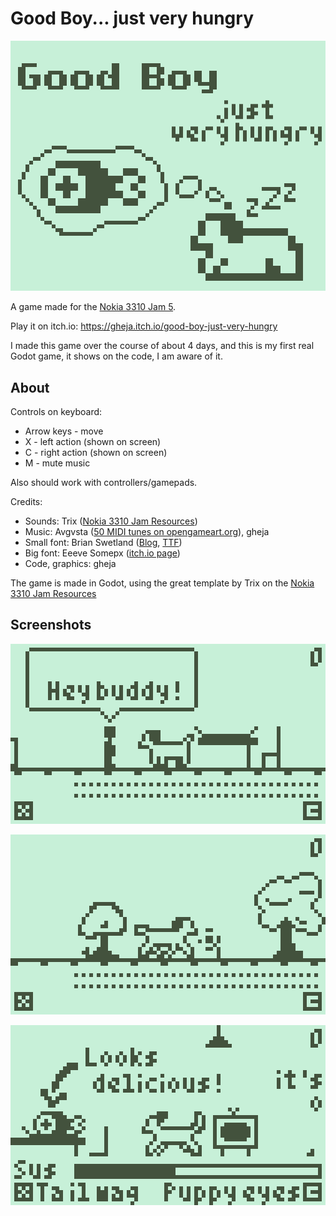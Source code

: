 # Good Boy... just very hungry

![Title screen of the game](misc/itch_io_cover_image.png)

A game made for the [Nokia 3310 Jam 5](https://itch.io/jam/nokiajam5).

Play it on itch.io: https://gheja.itch.io/good-boy-just-very-hungry

I made this game over the course of about 4 days, and this is my first real Godot game, it shows on the code, I am aware of it.

## About

Controls on keyboard:
  - Arrow keys - move
  - X - left action (shown on screen)
  - C - right action (shown on screen)
  - M - mute music

Also should work with controllers/gamepads.

Credits:
  - Sounds: Trix ([Nokia 3310 Jam Resources](https://phillipp.itch.io/nokiajamresources))
  - Music: Avgvsta ([50 MIDI tunes on opengameart.org](https://opengameart.org/content/50-midi-tunes)), gheja
  - Small font: Brian Swetland ([Blog](https://robey.lag.net/2010/01/23/tiny-monospace-font.html), [TTF](https://github.com/gheja/tom-thumb-ttf))
  - Big font: Eeeve Somepx ([itch.io page](https://somepx.itch.io/))
  - Code, graphics: gheja

The game is made in Godot, using the great template by Trix on the [Nokia 3310 Jam Resources](https://phillipp.itch.io/nokiajamresources)

## Screenshots

![A screenshot of the game](misc/screenshot_2.png)

![A screenshot of the game](misc/screenshot_3.png)

![A screenshot of the game](misc/screenshot_4.png)
